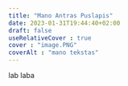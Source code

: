 ```yaml
---
title: "Mano Antras Puslapis"
date: 2023-01-31T19:44:40+02:00
draft: false
useRelativeCover : true
cover : "image.PNG"
coverAlt : "mano tekstas"
---
```

lab laba

